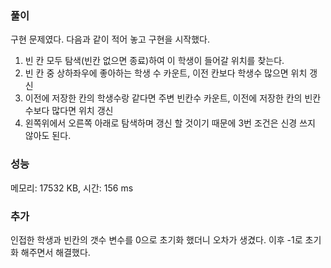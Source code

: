 ### 풀이
구현 문제였다. 다음과 같이 적어 놓고 구현을 시작했다.

1. 빈 칸 모두 탐색(빈칸 없으면 종료)하여 이 학생이 들어갈 위치를 찾는다.
2. 빈 칸 중 상하좌우에 좋아하는 학생 수 카운트, 이전 칸보다 학생수 많으면 위치 갱신
3. 이전에 저장한 칸의 학생수랑 같다면 주변 빈칸수 카운트, 이전에 저장한 칸의 빈칸수보다 많다면 위치 갱신
4. 왼쪽위에서 오른쪽 아래로 탐색하며 갱신 할 것이기 때문에 3번 조건은 신경 쓰지 않아도 된다.

### 성능
메모리: 17532 KB, 시간: 156 ms

### 추가
인접한 학생과 빈칸의 갯수 변수를 0으로 초기화 했더니 오차가 생겼다. 이후 -1로 초기화 해주면서 해결했다.